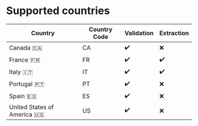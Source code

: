 # Supported countries

| Country                     | Country Code |     Validation     |     Extraction     |
|-----------------------------|--------------|--------------------|--------------------|
| Canada 🇨🇦                   |      CA      | :heavy_check_mark: | :x:                |
| France 🇫🇷                   |      FR      | :heavy_check_mark: | :heavy_check_mark: |
| Italy 🇮🇹                    |      IT      | :heavy_check_mark: | :heavy_check_mark: |
| Portugal 🇵🇹                 |      PT      | :heavy_check_mark: | :x:                |
| Spain 🇪🇸                    |      ES      | :heavy_check_mark: | :x:                |
| United States of America 🇺🇸 |      US      | :heavy_check_mark: | :x:                |
